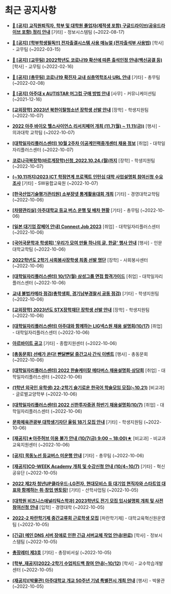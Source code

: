 # 최근 공지사항

* **[📌 [공지] 교직원퇴직자, 학부 및 대학원 졸업자(제적생 포함) 구글드라이브(공유드라이브 포함) 정리 안내](http://ajou.ac.kr/kr/ajou/notice.do?mode=view&amp;articleNo=202858&amp;article.offset=0&amp;articleLimit=30)**
 [기타] - 정보시스템팀 (~2022-08-17)

* **[📌 [공지] [학부학생필독!!] 전자출결시스템 사용 매뉴얼 (전자출석부 사용법)](http://ajou.ac.kr/kr/ajou/notice.do?mode=view&amp;articleNo=192571&amp;article.offset=0&amp;articleLimit=30)**
 [학사] - 교무팀 (~2022-03-15)

* **[📌 [공지] [교무팀] 2022학년도 코로나19 확산에 따른 출석인정 안내(백신공결 등)](http://ajou.ac.kr/kr/ajou/notice.do?mode=view&amp;articleNo=180913&amp;article.offset=0&amp;articleLimit=30)**
 [학사] - 교무팀 (~2022-02-16)

* **[📌 [공지] [총무팀] 코로나19 확진자 교내 심층역학조사 URL 안내](http://ajou.ac.kr/kr/ajou/notice.do?mode=view&amp;articleNo=180493&amp;article.offset=0&amp;articleLimit=30)**
 [기타] - 총무팀 (~2022-02-08)

* **[📌 [공지] 아주대 x AUTISTAR 머그컵 구매 방법 안내](http://ajou.ac.kr/kr/ajou/notice.do?mode=view&amp;articleNo=147976&amp;article.offset=0&amp;articleLimit=30)**
 [사무] - 커뮤니케이션팀 (~2021-12-16)

* **[[교외장학] 2023년 북한이탈청소년 장학생 선발 안내](http://ajou.ac.kr/kr/ajou/notice.do?mode=view&amp;articleNo=204771&amp;article.offset=0&amp;articleLimit=30)**
 [장학] - 학생지원팀 (~2022-10-07)

* **[2022 아주 바이오 헬스사이언스 리서치페어 개최 (11.7(월) ~ 11.11(금))](http://ajou.ac.kr/kr/ajou/notice.do?mode=view&amp;articleNo=204770&amp;article.offset=0&amp;articleLimit=30)**
 [행사] - 의과대학 교학팀 (~2022-10-07)

* **[[대학일자리플러스센터] 10월 2주차 이공계인력중개센터 채용 정보](http://ajou.ac.kr/kr/ajou/notice.do?mode=view&amp;articleNo=204760&amp;article.offset=0&amp;articleLimit=30)**
 [취업] - 대학일자리플러스센터 (~2022-10-07)

* **[코로나극복장학(바르게장학)신청_2022.10.24.(월)까지](http://ajou.ac.kr/kr/ajou/notice.do?mode=view&amp;articleNo=204756&amp;article.offset=0&amp;articleLimit=30)**
 [장학] - 학생지원팀 (~2022-10-07)

* **[(~10.11까지)2023 ICT 학점연계 프로젝트 인턴십 대학 사업설명회 참여신청 수요조사](http://ajou.ac.kr/kr/ajou/notice.do?mode=view&amp;articleNo=204750&amp;article.offset=0&amp;articleLimit=30)**
 [기타] - SW융합교육원 (~2022-10-07)

* **[[한국산업기술평가관리원] 소부장넷 통계활용대회 개최](http://ajou.ac.kr/kr/ajou/notice.do?mode=view&amp;articleNo=204739&amp;article.offset=0&amp;articleLimit=30)**
 [기타] - 경영대학교학팀 (~2022-10-06)

* **[[차량관리실] 아주대학교 등교 버스 운행 및 배차 현황](http://ajou.ac.kr/kr/ajou/notice.do?mode=view&amp;articleNo=204723&amp;article.offset=0&amp;articleLimit=30)**
 [기타] - 총무팀 (~2022-10-06)

* **[[일본 대기업 잡페어 안내] Connect Job 2023](http://ajou.ac.kr/kr/ajou/notice.do?mode=view&amp;articleNo=204718&amp;article.offset=0&amp;articleLimit=30)**
 [취업] - 대학일자리플러스센터 (~2022-10-06)

* **[[국어국문학과 학생회] &#x27;우리가 모여 만들 하나의 글, 한글&#x27; 행사 안내](http://ajou.ac.kr/kr/ajou/notice.do?mode=view&amp;articleNo=204717&amp;article.offset=0&amp;articleLimit=30)**
 [행사] - 인문대학교학팀 (~2022-10-06)

* **[2022학년도 2학기 사회봉사장학생 최종 선발 명단](http://ajou.ac.kr/kr/ajou/notice.do?mode=view&amp;articleNo=204715&amp;article.offset=0&amp;articleLimit=30)**
 [장학] - 사회봉사센터 (~2022-10-06)

* **[[대학일자리플러스센터] 10/17(월) 삼성그룹 면접 합격가이드](http://ajou.ac.kr/kr/ajou/notice.do?mode=view&amp;articleNo=204710&amp;article.offset=0&amp;articleLimit=30)**
 [취업] - 대학일자리플러스센터 (~2022-10-06)

* **[교내 불법카메라 점검(총학생회, 경기남부경찰서 공동 점검)](http://ajou.ac.kr/kr/ajou/notice.do?mode=view&amp;articleNo=204709&amp;article.offset=0&amp;articleLimit=30)**
 [기타] - 학생지원팀 (~2022-10-06)

* **[[교외장학] 2023년도 STX장학재단 장학생 선발 안내](http://ajou.ac.kr/kr/ajou/notice.do?mode=view&amp;articleNo=204707&amp;article.offset=0&amp;articleLimit=30)**
 [장학] - 학생지원팀 (~2022-10-06)

* **[[대학일자리플러스센터] 아주대와 함께하는 LIG넥스원 채용 설명회(10/17)](http://ajou.ac.kr/kr/ajou/notice.do?mode=view&amp;articleNo=204706&amp;article.offset=0&amp;articleLimit=30)**
 [취업] - 대학일자리플러스센터 (~2022-10-06)

* **[아르바이트 공고](http://ajou.ac.kr/kr/ajou/notice.do?mode=view&amp;articleNo=204700&amp;article.offset=0&amp;articleLimit=30)**
 [기타] - 종합지원센터 (~2022-10-06)

* **[[총동문회] 선배가 쏜다! 빤닭빤닭 중간고사 간식 이벤트](http://ajou.ac.kr/kr/ajou/notice.do?mode=view&amp;articleNo=204699&amp;article.offset=0&amp;articleLimit=30)**
 [행사] - 총동문회 (~2022-10-06)

* **[[대학일자리플러스센터] 2022 한솔케미칼 메타버스 채용설명회·상담회](http://ajou.ac.kr/kr/ajou/notice.do?mode=view&amp;articleNo=204697&amp;article.offset=0&amp;articleLimit=30)**
 [취업] - 대학일자리플러스센터 (~2022-10-06)

* **[(1학년 외국인 유학생) 22-2학기 슬기로운 한국어 학술모임 모집(~10.21)](http://ajou.ac.kr/kr/ajou/notice.do?mode=view&amp;articleNo=204696&amp;article.offset=0&amp;articleLimit=30)**
 [비교과] - 글로벌교양학부 (~2022-10-06)

* **[[대학일자리플러스센터] 2022 신한투자증권 하반기 채용설명회(10/7)](http://ajou.ac.kr/kr/ajou/notice.do?mode=view&amp;articleNo=204695&amp;article.offset=0&amp;articleLimit=30)**
 [취업] - 대학일자리플러스센터 (~2022-10-06)

* **[문화체육관광부 대학생기자단 울림 18기 모집 안내](http://ajou.ac.kr/kr/ajou/notice.do?mode=view&amp;articleNo=204691&amp;article.offset=0&amp;articleLimit=30)**
 [기타] - 학생지원팀 (~2022-10-06)

* **[[재공지]★아주허브 이용 불가 안내 (10/7(금) 9:00 ~ 18:00)★](http://ajou.ac.kr/kr/ajou/notice.do?mode=view&amp;articleNo=204687&amp;article.offset=0&amp;articleLimit=30)**
 [비교과] - 비교과교육지원센터 (~2022-10-06)

* **[[공지] 목동노선 등교버스 미운행 안내](http://ajou.ac.kr/kr/ajou/notice.do?mode=view&amp;articleNo=204682&amp;article.offset=0&amp;articleLimit=30)**
 [기타] - 총무팀 (~2022-10-06)

* **[[재공지]CO-WEEK Academy 개최 및 수강신청 안내 (10/4~10/7)](http://ajou.ac.kr/kr/ajou/notice.do?mode=view&amp;articleNo=204679&amp;article.offset=0&amp;articleLimit=30)**
 [기타] - 혁신공유단 (~2022-10-05)

* **[2022 제2차 청년UP클라우드-LG전자, 현대모비스 등 대기업 현직자와 스타트업 대표와 함께하는 취·창업 멘토링!](http://ajou.ac.kr/kr/ajou/notice.do?mode=view&amp;articleNo=204678&amp;article.offset=0&amp;articleLimit=30)**
 [기타] - 산학사업팀 (~2022-10-05)

* **[[대학원 비즈니스애널리틱스학과] 2023학년도 전기 모집 입시설명회 개최 및 사전참여신청 안내](http://ajou.ac.kr/kr/ajou/notice.do?mode=view&amp;articleNo=204673&amp;article.offset=0&amp;articleLimit=30)**
 [입학] - 경영대학 (~2022-10-05)

* **[2022-2 파란학기제 중간교류회 근로학생 모집](http://ajou.ac.kr/kr/ajou/notice.do?mode=view&amp;articleNo=204670&amp;article.offset=0&amp;articleLimit=30)**
 [파란학기제] - 대학교육혁신원운영팀 (~2022-10-05)

* **[[긴급] 메인 DNS 서버 장애로 인한 긴급 서버교체 작업 안내(완료)](http://ajou.ac.kr/kr/ajou/notice.do?mode=view&amp;articleNo=204669&amp;article.offset=0&amp;articleLimit=30)**
 [학사] - 정보시스템팀 (~2022-10-05)

* **[총장레터 제3호](http://ajou.ac.kr/kr/ajou/notice.do?mode=view&amp;articleNo=204667&amp;article.offset=0&amp;articleLimit=30)**
 [기타] - 총장비서실 (~2022-10-05)

* **[[학부_재공지]2022-2학기 수업피드백 참여 안내(~10/12)](http://ajou.ac.kr/kr/ajou/notice.do?mode=view&amp;articleNo=204659&amp;article.offset=0&amp;articleLimit=30)**
 [학사] - 교수학습개발센터 (~2022-10-05)

* **[(재공지)[박물관] 아주대학교 개교 50주년 기념 특별전시 개최 안내](http://ajou.ac.kr/kr/ajou/notice.do?mode=view&amp;articleNo=204658&amp;article.offset=0&amp;articleLimit=30)**
 [행사] - 박물관 (~2022-10-05)
